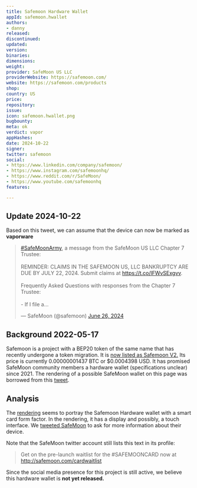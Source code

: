 ```yaml
---
title: Safemoon Hardware Wallet
appId: safemoon.hwallet
authors:
- danny
released: 
discontinued: 
updated: 
version: 
binaries: 
dimensions: 
weight: 
provider: SafeMoon US LLC
providerWebsite: https://safemoon.com/
website: https://safemoon.com/products
shop: 
country: US
price: 
repository: 
issue: 
icon: safemoon.hwallet.png
bugbounty: 
meta: ok
verdict: vapor
appHashes: 
date: 2024-10-22
signer: 
twitter: safemoon
social:
- https://www.linkedin.com/company/safemoon/
- https://www.instagram.com/safemoonhq/
- https://www.reddit.com/r/SafeMoon/
- https://www.youtube.com/safemoonhq
features: 

---
```


## Update 2024-10-22

Based on this tweet, we can assume that the device can now be marked as **vaporware**

<blockquote class="twitter-tweet"><p lang="en" dir="ltr"><a href="https://twitter.com/hashtag/SafeMoonArmy?src=hash&amp;ref_src=twsrc%5Etfw">#SafeMoonArmy</a>, a message from the SafeMoon US LLC Chapter 7 Trustee: <br><br>REMINDER: CLAIMS IN THE SAFEMOON US, LLC BANKRUPTCY ARE DUE BY JULY 22, 2024. Submit claims at <a href="https://t.co/lFWvSExgvv">https://t.co/lFWvSExgvv</a>.<br><br>Frequently Asked Questions with responses from the Chapter 7 Trustee:<br><br>- If I file a…</p>&mdash; SafeMoon (@safemoon) <a href="https://twitter.com/safemoon/status/1806060080917258495?ref_src=twsrc%5Etfw">June 26, 2024</a></blockquote> <script async src="https://platform.twitter.com/widgets.js" charset="utf-8"></script>

## Background 2022-05-17

Safemoon is a project with a BEP20 token of the same name that has recently undergone a token migration. It is [now listed as Safemoon V2.](https://coinmarketcap.com/currencies/safemoon-v2/) Its price is currently 0.00000001437 BTC or $0.0004398 USD. It has promised SafeMoon community members a hardware wallet (specifications unclear) since 2021. The rendering of a possible SafeMoon wallet on this page was borrowed from this [tweet](https://twitter.com/safemoon/status/1394383881789452306). 

## Analysis

The [rendering](https://twitter.com/safemoon/status/1394383881789452306) seems to portray the Safemoon Hardware wallet with a smart card form factor. In the rendering, it has a display and possibly, a touch interface. We [tweeted SafeMoon](https://twitter.com/BitcoinWalletz/status/1526489340519428097) to ask for more information about their device. 

Note that the SafeMoon twitter account still lists this text in its profile: 

> Get on the pre-launch waitlist for the #SAFEMOONCARD now at http://safemoon.com/cardwaitlist

Since the social media presence for this project is still active, we believe this hardware wallet is **not yet released.**


